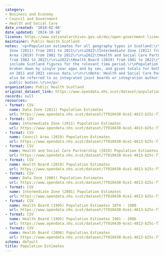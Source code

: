 ```yaml
---
category:
- Business and Economy
- Council and Government
- Health and Social Care
date_created: '2018-02-06'
date_updated: '2024-10-18'
license: https://www.nationalarchives.gov.uk/doc/open-government-licence/version/3/
maintainer: Public Health Scotland
notes: '<p>Population estimates for all geography types in Scotland:\r\n\r\n\u2022\tData
  Zone (2011) from 2011 to 2021\r\n\u2022\tIntermediate Zone (2011) from 2011 to 2021\r\n\u2022\tCouncil
  Area (2019) from 1982 to 2022\r\n\u2022\tHealth and Social Care Partnership (2019)
  from 1982 to 2022\r\n\u2022\tHealth Board (2019) from 1981 to 2022\r\n\r\nAll resources
  include Scotland figures for the relevant time period.\r\nPopulation estimates are
  broken down by single year ages and by sex, and gives totals for both.\r\nBased
  on 2011 and 2022 census data.\r\n\r\nNote: Health and Social Care Partnerships may
  also be referred to as integrated joint boards or integration authorities by other
  public bodies.\r\n</p>'
organization: Public Health Scotland
original_dataset_link: https://www.opendata.nhs.scot/dataset/population-estimates
records: null
resources:
- format: CSV
  name: Data Zone (2011) Population Estimates
  url: https://www.opendata.nhs.scot/dataset/7f010430-6ce1-4813-b25c-f7f335bdc4dc/resource/c505f490-c201-44bd-abd1-1bd7a64285ee/download/dz2011-pop-est_09092022.csv
- format: CSV
  name: Intermediate Zone (2011) Population Estimates
  url: https://www.opendata.nhs.scot/dataset/7f010430-6ce1-4813-b25c-f7f335bdc4dc/resource/93df4c88-f74b-4630-abd8-459a19b12f47/download/iz2011-pop-est_09092022.csv
- format: CSV
  name: Council Area (2019) Population Estimates
  url: https://www.opendata.nhs.scot/dataset/7f010430-6ce1-4813-b25c-f7f335bdc4dc/resource/09ebfefb-33f4-4f6a-8312-2d14e2b02ace/download/ca2019_pop_est_14102024.csv
- format: CSV
  name: Health and Social Care Partnership (2019) Population Estimates
  url: https://www.opendata.nhs.scot/dataset/7f010430-6ce1-4813-b25c-f7f335bdc4dc/resource/c3a393ce-253b-4c75-82dc-06b1bb5638a3/download/hscp2019_pop_est_14102024.csv
- format: CSV
  name: Health Board (2019) Population Estimates
  url: https://www.opendata.nhs.scot/dataset/7f010430-6ce1-4813-b25c-f7f335bdc4dc/resource/27a72cc8-d6d8-430c-8b4f-3109a9ceadb1/download/hscp2019_pop_est_14102024.csv
- format: CSV
  name: Data Zone (2001) Population Estimates
  url: https://www.opendata.nhs.scot/dataset/7f010430-6ce1-4813-b25c-f7f335bdc4dc/resource/bf086aee-130d-4487-b854-808db0e29dc4/download/dz2001_pop_est_02072020.csv
- format: CSV
  name: Intermediate Zone (2001) Population Estimates
  url: https://www.opendata.nhs.scot/dataset/7f010430-6ce1-4813-b25c-f7f335bdc4dc/resource/0bb11b73-27ad-45ed-9a35-df688d69b12b/download/iz2001_pop_est_02072020.csv
- format: CSV
  name: Health Board (1995) Population Estimates 1974 - 1980
  url: https://www.opendata.nhs.scot/dataset/7f010430-6ce1-4813-b25c-f7f335bdc4dc/resource/5502b69c-5ba2-4b1e-9840-b3b868d6d64b/download/hb1995_pop_est_1974_1980_07072020.csv
- format: CSV
  name: Health Board (1995) Population Estimates 1981 - 2006
  url: https://www.opendata.nhs.scot/dataset/7f010430-6ce1-4813-b25c-f7f335bdc4dc/resource/51b079bf-131b-4e7d-a0e7-56ee43d42413/download/hb1995_pop_est_1981_2006_07072020.csv
- format: CSV
  name: Health Board (2006) Population Estimates
  url: https://www.opendata.nhs.scot/dataset/7f010430-6ce1-4813-b25c-f7f335bdc4dc/resource/ed097ff7-ae9b-4977-ac13-94bc8d0f1331/download/hb2006_pop_est_01072020.csv
schema: default
title: Population Estimates
---
```


